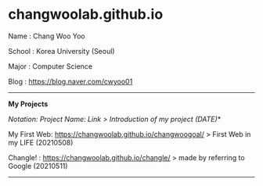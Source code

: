 # changwoolab.github.io
Name : Chang Woo Yoo

School : Korea University (Seoul)

Major : Computer Science

Blog : <https://blog.naver.com/cwyoo01>

________________________________________________________________________________

**My Projects**

**Notation: Project Name*: Link > Introduction of my project (DATE)**

My First Web: <https://changwoolab.github.io/changwoogoal/> > First Web in my LIFE (20210508)

Changle! : <https://changwoolab.github.io/changle/> > made by referring to Google (20210511)

________________________________________________________________________________
